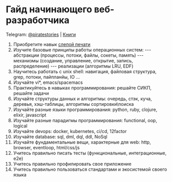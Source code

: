 # Гайд начинающего веб-разработчика

Telegram: [@piratestories](https://t.me/piratestories) | [Книги](https://github.com/kakoi-to-pirat/web-developer-on-linux/blob/master/books.md)

1. Приобретите навык [слепой печати](https://ru.wikipedia.org/wiki/Слепой_метод_печати)
2. Изучите базовые принципы работы операционных систем:
 --- абстракции (процессы, потоки, файлы, сокеты, память)
 --- механизмы (создание, управление, открытие, запись, распределение)
 --- реализации (алгоритмы LRU, EDF)
3. Научитесь работать с unix shell: навигация, файловая структура, grep, потоки, пайпланйы, IO ...
4. Изучайте vi*, emacs/spacemacs
5. Практикуйтесь в навыках программирования: решайте СИКП, решайте задачи
6. Изучайте структуры данных и алгоритмы: очередь, стэк, куча, деревья, хэш-таблицы, алгоритмы сортировки\поиска
7. Изучайте разные языки программирования: python, ruby, clojure, elixir, javascript
8. Изучайте разные парадигмы программирования:  functional, oop, logical
9. Изучайте devops: docker, kubernetes, ci/cd, 12factor
10. Изучайте database: sql, dml, dql, ddl, NoSql
11. Изучайте фундаментальные вещи, характерные для web: http, browser, eventloop, html/css/js
12. Учитесь правильно писать тесты (функциональные, интеграционные, e2e)
13. Учитесь правильно профилировать свое приложение
14. Учитесь правильно пользоваться стандартами и экосистемой своего языка
